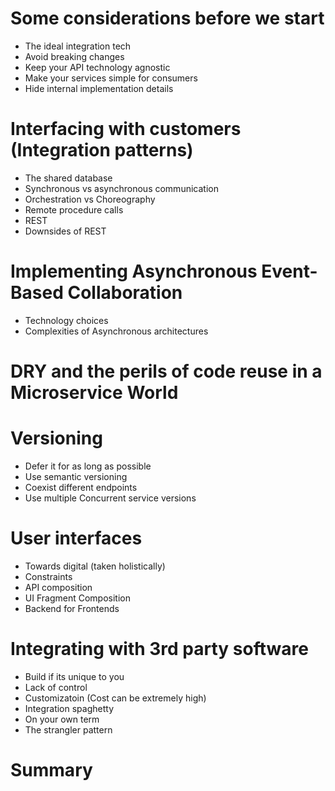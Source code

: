 # Some considerations before we start
  - The ideal integration tech 
  - Avoid breaking changes  
  - Keep your API technology agnostic
  - Make your services simple for consumers
  - Hide internal implementation details

# Interfacing with customers (Integration patterns)
  - The shared database
  - Synchronous vs asynchronous communication
  - Orchestration vs Choreography
  - Remote procedure calls
  - REST
  - Downsides of REST

# Implementing Asynchronous Event-Based Collaboration
  - Technology choices
  - Complexities of Asynchronous architectures

# DRY and the perils of code reuse in a Microservice World

# Versioning

  - Defer it for as long as possible
  - Use semantic versioning
  - Coexist different endpoints
  - Use multiple Concurrent service versions

# User interfaces
  - Towards digital (taken holistically)
  - Constraints
  - API composition  
  - UI Fragment Composition
  - Backend for Frontends

# Integrating with 3rd party software

  - Build if its unique to you
  - Lack of control
  - Customizatoin (Cost can be extremely high)
  -  Integration spaghetty
  - On your own term
  - The strangler pattern

# Summary

